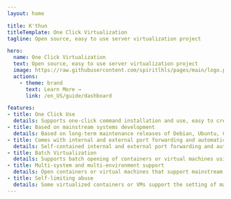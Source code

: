 ```yaml
---
layout: home

title: K'thun
titleTemplate: One Click Virtualization
tagline: Open source, easy to use server virtualization project

hero:
  name: One Click Virtualization
  text: Open source, easy to use server virtualization project
  image: https://raw.githubusercontent.com/spiritlhls/pages/main/logo.png
  actions:
    - theme: brand
      text: Learn More →
      link: /en_US/guide/dashboard

features:
- title: One Click Use
  details: Supports one-click command installation and use, easy to create virtual machines or containers on X86_64 and ARM architecture servers
- title: Based on mainstream systems development
  details: Based on long-term maintenance releases of Debian, Ubuntu, Centos, etc., there is always a way to virtualize containers or virtual machines, no matter what the system is.
- title: Comes with internal and external port forwarding and automatic IP address assignment
  details: Self-contained internal and external port forwarding and automatic IP address allocation, including TCP, UDP, VNC, RDP and other protocols, without manual management
- title: Batch Virtualization
  details: Supports batch opening of containers or virtual machines using KVM, LXC, Docker virtualization
- title: Multi-system and multi-environment support
  details: Open containers or virtual machines that support mainstream systems, including Linux, Android, Windows, as well as pure browser or desktop environments.
- title: Self-limiting abuse
  details: Some virtualized containers or VMs support the setting of masks and loading limits to avoid being used for abuse.
---
```

